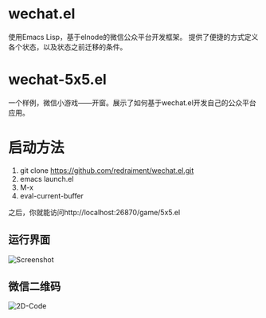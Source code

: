 # wechat.el
使用Emacs Lisp，基于elnode的微信公众平台开发框架。
提供了便捷的方式定义各个状态，以及状态之前迁移的条件。

# wechat-5x5.el
一个样例，微信小游戏——开窗。展示了如何基于wechat.el开发自己的公众平台应用。

# 启动方法
1. git clone https://github.com/redraiment/wechat.el.git
2. emacs launch.el
3. M-x
4. eval-current-buffer

之后，你就能访问http://localhost:26870/game/5x5.el

## 运行界面
![Screenshot](http://redraiment.com/resources/figure/open-windows/1.png)

## 微信二维码
![2D-Code](http://redraiment.com/resources/figure/open-windows/2.jpg)
